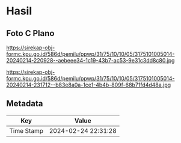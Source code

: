 # Hasil

## Foto C Plano

https://sirekap-obj-formc.kpu.go.id/586d/pemilu/ppwp/31/75/10/10/05/3175101005014-20240214-220928--aebeee34-1c19-43b7-ac53-9e31c3dd8c80.jpg

https://sirekap-obj-formc.kpu.go.id/586d/pemilu/ppwp/31/75/10/10/05/3175101005014-20240214-231712--b83e8a0a-1ce1-4b4b-809f-68b71fd4d48a.jpg


## Metadata

| Key        | Value               |
| ---------- | ------------------- |
| Time Stamp | 2024-02-24 22:31:28 |



